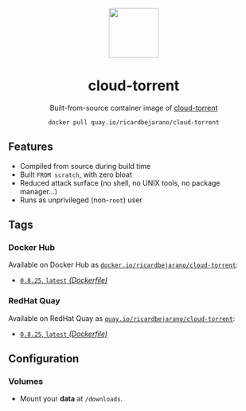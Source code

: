 <div align="center">
	<p><img src="https://emojipedia-us.s3.dualstack.us-west-1.amazonaws.com/thumbs/160/apple/325/magnet_1f9f2.png" width="100px"></p>
	<h1>cloud-torrent</h1>
	<p>Built-from-source container image of <a href="https://github.com/jpillora/cloud-torrent">cloud-torrent</a></p>
	<code>docker pull quay.io/ricardbejarano/cloud-torrent</code>
</div>


## Features

* Compiled from source during build time
* Built `FROM scratch`, with zero bloat
* Reduced attack surface (no shell, no UNIX tools, no package manager...)
* Runs as unprivileged (non-`root`) user


## Tags

### Docker Hub

Available on Docker Hub as [`docker.io/ricardbejarano/cloud-torrent`](https://hub.docker.com/r/ricardbejarano/cloud-torrent):

- [`0.8.25`, `latest` *(Dockerfile)*](Dockerfile)

### RedHat Quay

Available on RedHat Quay as [`quay.io/ricardbejarano/cloud-torrent`](https://quay.io/repository/ricardbejarano/cloud-torrent):

- [`0.8.25`, `latest` *(Dockerfile)*](Dockerfile)


## Configuration

### Volumes

- Mount your **data** at `/downloads`.
